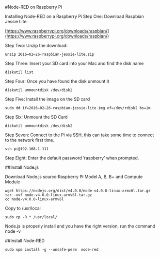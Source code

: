 #Node-RED on Raspberry Pi

Installing Node-RED on a Raspberry Pi Step One: Download Raspbian Jessie Lite: 

[https://www.raspberrypi.org/downloads/raspbian/](https://www.raspberrypi.org/downloads/raspbian/)

Step Two: Unzip the download:

    unzip 2016–02–26-raspbian-jessie-lite.zip

Step Three: Insert your SD card into your Mac and find the disk name

    diskutil list

Step Four: Once you have found the disk unmount it

    diskutil unmountdisk /dev/disk2

Step Five: Install the image on the SD card

    sudo dd if=2016–02–26-raspbian-jessie-lite.img of=/dev/rdisk2 bs=1m

Step Six: Unmount the SD Card

    diskutil unmountdisk /dev/disk2

Step Seven: Connect to the Pi via SSH, this can take some time to connect to the network first time.

    ssh pi@192.168.1.111

Step Eight: Enter the default password ‘raspberry’ when prompted.

##Install Node.js 

Download Node.js source Raspberry Pi Model A, B, B+ and Compute Module

```
wget https://nodejs.org/dist/v4.0.0/node-v4.0.0-linux-armv6l.tar.gz 
tar -xvf node-v4.0.0-linux-armv6l.tar.gz 
cd node-v4.0.0-linux-armv6l
```

   Copy to /usr/local

    sudo cp -R * /usr/local/

Node.js is properly install and you have the right version, run the command node -v

##Install Node-RED

    sudo npm install -g --unsafe-perm  node-red
